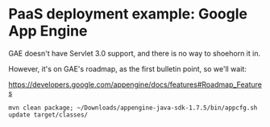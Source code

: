 # PaaS deployment example: Google App Engine

GAE doesn't have Servlet 3.0 support, and there is no way to shoehorn it in.

However, it's on GAE's roadmap, as the first bulletin point, so we'll wait:

https://developers.google.com/appengine/docs/features#Roadmap_Features


    mvn clean package; ~/Downloads/appengine-java-sdk-1.7.5/bin/appcfg.sh update target/classes/